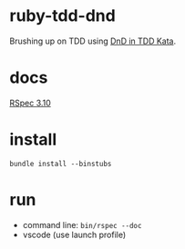 # ruby-tdd-dnd

Brushing up on TDD using [DnD in TDD Kata](https://github.com/PuttingTheDnDInTDD/EverCraft-Kata).

# docs
[RSpec 3.10](https://rspec.info/documentation/3.10/rspec-core/)


# install
`bundle install --binstubs`

# run
- command line: `bin/rspec --doc`
- vscode (use launch profile)
